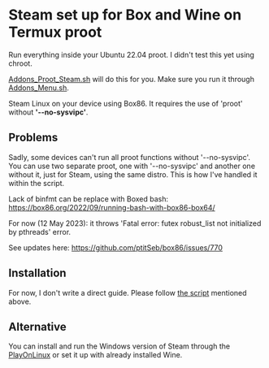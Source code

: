 # Steam set up for Box and Wine on Termux proot

Run everything inside your Ubuntu 22.04 proot. I didn't test this yet using chroot.

[Addons_Proot_Steam.sh](Scripts/Addons_Proot_Steam.sh) will do this for you. Make sure you run it through [Addons_Menu.sh](Scripts/Addons_Menu.sh).

Steam Linux on your device using Box86. It requires the use of 'proot' without **'--no-sysvipc'**.

## Problems

Sadly, some devices can't run all proot functions without '--no-sysvipc'.
You can use two separate proot, one with '--no-sysvipc' and another one without it, just for Steam, using the same distro.
This is how I've handled it within the script.

Lack of binfmt can be replace with Boxed bash:
https://box86.org/2022/09/running-bash-with-box86-box64/

For now (12 May 2023): it throws 'Fatal error: futex robust_list not initialized by pthreads' error.

See updates here: 
https://github.com/ptitSeb/box86/issues/770

## Installation

For now, I don't write a direct guide. Please follow [the script](Scripts/Addons_Proot_Steam.sh) mentioned above.

## Alternative

You can install and run the Windows version of Steam through the [PlayOnLinux](Setup_PlayOnLinux.md) or set it up with already installed Wine.